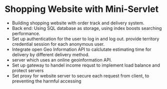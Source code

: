 # Shopping Website with Mini-Servlet

- Building shopping website with order track and delivery system. 
- Back end: Using SQL database as storage, using index boosts searching performance. 
- Set up authentication for the user to log in and log out. provide territory credential session for each anonymous user.
- Integrate open Geo Information API to calclutate estimating time for delivery by different delivery method. 
- server which uses an online geoinformation API.
- Set up gateway to handel income requst to implement load balance and protect servers 
- Set proxy for website server to secure each request from client, to preventing the harmful accessing
